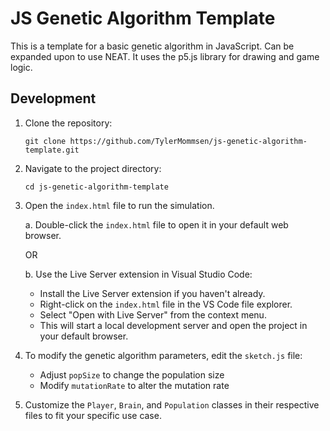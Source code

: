 # JS Genetic Algorithm Template

This is a template for a basic genetic algorithm in JavaScript. Can be expanded upon to use NEAT. It uses the p5.js library for drawing and game logic.

## Development

1. Clone the repository:

   ```
   git clone https://github.com/TylerMommsen/js-genetic-algorithm-template.git
   ```

2. Navigate to the project directory:

   ```
   cd js-genetic-algorithm-template
   ```

3. Open the `index.html` file to run the simulation.

   a. Double-click the `index.html` file to open it in your default web browser.

   OR

   b. Use the Live Server extension in Visual Studio Code:

   - Install the Live Server extension if you haven't already.
   - Right-click on the `index.html` file in the VS Code file explorer.
   - Select "Open with Live Server" from the context menu.
   - This will start a local development server and open the project in your default browser.

4. To modify the genetic algorithm parameters, edit the `sketch.js` file:

   - Adjust `popSize` to change the population size
   - Modify `mutationRate` to alter the mutation rate

5. Customize the `Player`, `Brain`, and `Population` classes in their respective files to fit your specific use case.
